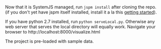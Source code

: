 Now that it is SystemJS managed, run `jspm install` after cloning the repo. (if you don't yet have jspm itself installed, install it a la this [getting started](https://medium.com/@swirlycheetah/getting-started-with-jspm-systemjs-d6f2560b7eb4)).

If you have python 2.7 installed, run `python serveLocal.py`. Otherwise any web server that serves the local directory will equally work.
Navigate your browser to http://localhost:8000/visualize.html

The project is pre-loaded with sample data.

